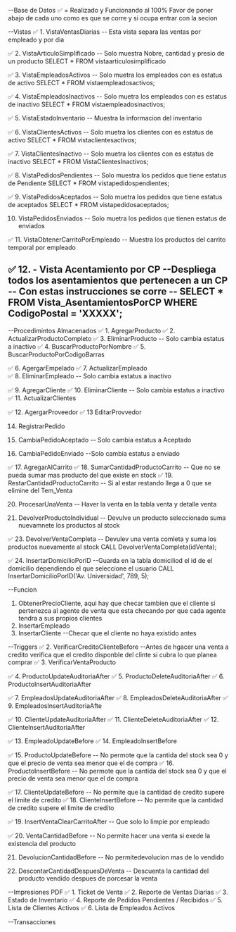 --Base de Datos
 ✅️  = Realizado y Funcionando al 100% 
Favor de poner abajo de cada uno como es que se corre y si ocupa entrar con la secion

--Vistas
✅️ 1. VistaVentasDiarias -- Esta vista separa las ventas por empleado y por dia 

✅️ 2. VistaArticuloSimplificado -- Solo muestra Nobre, cantidad y presio de un producto 
SELECT * FROM vistaarticulosimplificado

✅️ 3. VistaEmpleadosActivos -- Solo muetra los empleados con es estatus de activo 
SELECT * FROM vistaempleadosactivos;

✅️ 4. VistaEmpleadosInactivos -- Solo muetra los empleados con es estatus de inactivo 
SELECT * FROM vistaempleadosinactivos;

✅️ 5. VistaEstadoInventario -- Muestra la informacion del inventario 

✅️ 6. VistaClientesActivos -- Solo muetra los clientes con es estatus de activo 
SELECT * FROM vistaclientesactivos;

✅️ 7. VistaClientesInactivo -- Solo muetra los clientes con es estatus de inactivo 
SELECT * FROM VistaClientesInactivos;



✅️ 8. VistaPedidosPendientes -- Solo muestra los pedidos que tiene estatus de Pendiente 
SELECT * FROM vistapedidospendientes;


✅️ 9. VistaPedidosAceptados -- Solo muetra los pedidos que tiene estatus de aceptados 
SELECT * FROM vistapedidosaceptados;

10. VistaPedidosEnviados -- Solo muetra los pedidos que tienen estatus de enviados 

✅️ 11. VistaObtenerCarritoPorEmpleado -- Muestra los productos del carrito temporal por empleado 

✅️ 12. - Vista Acentamiento por CP --Despliega todos los asentamientos que pertenecen a un CP 
-- Con estas instrucciones se corre --
SELECT * 
FROM Vista_AsentamientosPorCP 
WHERE CodigoPostal = 'XXXXX';
--

--Procedimintos Almacenados
✅️ 1. AgregarProducto
✅️ 2. ActualizarProductoCompleto
✅️ 3. EliminarProducto -- Solo cambia estatus a inactivo
✅️ 4. BuscarProductoPorNombre
✅️ 5. BuscarProductoPorCodigoBarras

✅️ 6. AgergarEmpelado
✅️ 7. ActualizarEmpleado  
✅️ 8. EliminarEmpleado -- Solo cambia estatus a inactivo

✅️ 9. AgregarCliente
✅️ 10. EliminarCliente -- Solo cambia estatus a inactivo
✅️ 11. ActualizarClientes

✅️ 12. AgergarProveedor
✅️ 13 EditarProvvedor

14. RegistrarPedido

15. CambiaPedidoAceptado -- Solo cambia estatus a Aceptado
16. CambiaPedidoEnviado --Solo cambia estatus a enviado

✅️ 17. AgregarAlCarrito
✅️ 18. SumarCantidadProductoCarrito -- Que no se pueda sumar mas producto del que existe en stock
✅️ 19. RestarCantidadProductoCarrito -- Si al estar restando llega a 0 que se elimine del Tem_Venta

20. ProcesarUnaVenta -- Haver la venta en la tabla venta y detalle venta

22. DevolverProductoIndividual -- Devulve un producto seleccionado suma nuevamnete los productos al stock

✅️ 23. DevolverVentaCompleta -- Devulev una venta comleta y suma los productos nuevamente al stock 
CALL DevolverVentaCompleta(idVenta);

✅️ 24.  InsertarDomicilioPorID --Guarda en la tabla domiciliod el id de el domicilio dependiendo el que seleccione el usuario 
CALL InsertarDomicilioPorID('Av. Universidad', 789, 5);


--Funcion 
1. ObtenerPrecioCliente, aqui hay que checar tambien que el cliente si pertenezca al agente de venta que esta checando por que cada agente tendra a sus propios clientes 
2. InsertarEmpleado 
3. InsertarCliente --Checar que el cliente no haya existido antes

--Triggers
✅️ 2. VerificarCreditoClienteBefore --Antes de hgacer una venta a credito verifica que el credito disponble del clinte si cubra lo que planea comprar 
✅️ 3. VerificarVentaProducto

✅️ 4. ProductoUpdateAuditoriaAfter
✅️ 5. ProductoDeleteAuditoriaAfter
✅️ 6. ProductoInsertAuditoriaAfter

✅️ 7. EmpleadosUpdateAuditoriaAfter
✅️ 8. EmpleadosDeleteAuditoriaAfter
✅️ 9. EmpleadosInsertAuditoriaAfte

✅️ 10. ClienteUpdateAuditoriaAfter
✅️ 11. ClienteDeleteAuditoriaAfter
✅️ 12. ClienteInsertAuditoriaAfter

✅️ 13. EmpleadoUpdateBefore
✅️ 14. EmpleadoInsertBefore

✅️ 15. ProductoUpdateBefore -- No permote que la cantida del stock sea 0 y que el precio de venta sea menor que el de compra
✅️ 16. ProductoInsertBefore -- No permote que la cantida del stock sea 0 y que el precio de venta sea menor que el de compra

✅️ 17. ClienteUpdateBefore -- No permite que la cantidad de credito supere el limite de credito 
✅️ 18. ClienteInsertBefore -- No permite que la cantidad de credito supere el limite de credito 

✅️ 19. InsertVentaClearCarritoAfter -- Que solo lo limpie por empleado

✅️ 20. VentaCantidadBefore -- No permite hacer una venta si exede la existencia del producto

21. DevolucionCantidadBefore -- No permitedevolucion mas de lo vendido

22. DescontarCantidadDespuesDeVenta -- Descuenta la cantidad del producto vendido despues de porcesar la venta 

--Impresiones PDF
✅️ 1. Ticket de Venta 
✅️ 2. Reporte de Ventas Diarias
✅️ 3. Estado de Inventario
✅️ 4. Reporte de Pedidos Pendientes / Recibidos
✅️ 5. Lista de Clientes Activos
✅️ 6. Lista de Empleados Activos

--Transacciones
